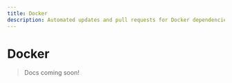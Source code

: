 ```yaml
---
title: Docker
description: Automated updates and pull requests for Docker dependencies.
---
```


# Docker

> Docs coming soon!
